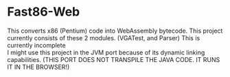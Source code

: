 # Fast86-Web
This converts x86 (Pentium) code into WebAssembly bytecode. This project currently consists of these 2 modules. (VGATest, and Parser) This is currently incomplete  
I might use this project in the JVM port because of its dynamic linking capabilities. (THIS PORT DOES NOT TRANSPILE THE JAVA CODE. IT RUNS IT IN THE BROWSER!)
